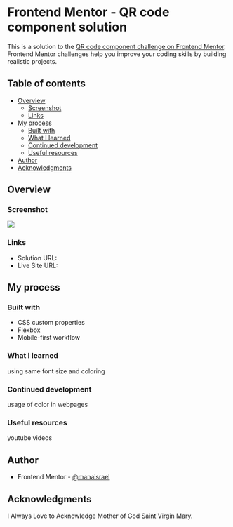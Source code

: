 # Frontend Mentor - QR code component solution

This is a solution to the [QR code component challenge on Frontend Mentor](https://www.frontendmentor.io/challenges/qr-code-component-iux_sIO_H). Frontend Mentor challenges help you improve your coding skills by building realistic projects. 

## Table of contents

- [Overview](#overview)
  - [Screenshot](#screenshot)
  - [Links](#links)
- [My process](#my-process)
  - [Built with](#built-with)
  - [What I learned](#what-i-learned)
  - [Continued development](#continued-development)
  - [Useful resources](#useful-resources)
- [Author](#author)
- [Acknowledgments](#acknowledgments)

## Overview

### Screenshot

![](screenshot.jpg)

### Links

- Solution URL: 
- Live Site URL: 

## My process

### Built with

- CSS custom properties
- Flexbox
- Mobile-first workflow

### What I learned

using same font size and coloring

### Continued development

usage of color in webpages

### Useful resources

youtube videos
 
## Author

- Frontend Mentor - [@manaisrael](https://www.frontendmentor.io/profile/manaisrael)

## Acknowledgments

I Always Love to Acknowledge Mother of God Saint Virgin Mary.
